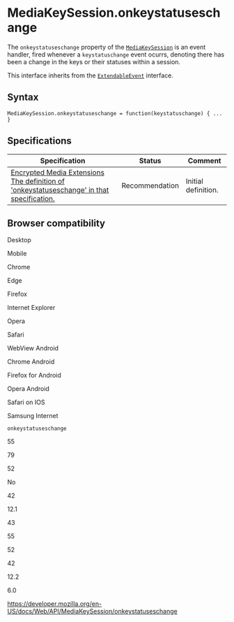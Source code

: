 # MediaKeySession.onkeystatuseschange

The `onkeystatuseschange` property of the [`MediaKeySession`](../mediakeysession) is an event handler, fired whenever a `keystatuschange` event ocurrs, denoting there has been a change in the keys or their statuses within a session.

This interface inherits from the [`ExtendableEvent`](../extendableevent) interface.

## Syntax

    MediaKeySession.onkeystatuseschange = function(keystatuschange) { ... }

## Specifications

<table><thead><tr class="header"><th>Specification</th><th>Status</th><th>Comment</th></tr></thead><tbody><tr class="odd"><td><a href="https://w3c.github.io/encrypted-media/#dom-evt-keystatuseschange">Encrypted Media Extensions<br />
<span class="small">The definition of 'onkeystatuseschange' in that specification.</span></a></td><td><span class="spec-rec">Recommendation</span></td><td>Initial definition.</td></tr></tbody></table>

## Browser compatibility

Desktop

Mobile

Chrome

Edge

Firefox

Internet Explorer

Opera

Safari

WebView Android

Chrome Android

Firefox for Android

Opera Android

Safari on IOS

Samsung Internet

`onkeystatuseschange`

55

79

52

No

42

12.1

43

55

52

42

12.2

6.0

<a href="https://developer.mozilla.org/en-US/docs/Web/API/MediaKeySession/onkeystatuseschange" class="_attribution-link">https://developer.mozilla.org/en-US/docs/Web/API/MediaKeySession/onkeystatuseschange</a>
